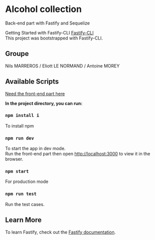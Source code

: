 # Alcohol collection
Back-end part with Fastify and Sequelize

Getting Started with Fastify-CLI [Fastify-CLI](https://www.npmjs.com/package/fastify-cli) \
This project was bootstrapped with Fastify-CLI.

## Groupe
Nils MARREROS /
Eliott LE NORMAND /
Antoine MOREY
## Available Scripts
[Need the front-end part here](https://github.com/BleuXx/js-front-mini-project/tree/main)

**In the project directory, you can run:**

### `npm install i`
To install npm
### `npm run dev`
To start the app in dev mode.\
Run the front-end part then open [http://localhost:3000](http://localhost:3000) to view it in the browser.
### `npm start`
For production mode
### `npm run test`
Run the test cases.
## Learn More
To learn Fastify, check out the [Fastify documentation](https://www.fastify.io/docs/latest/).
